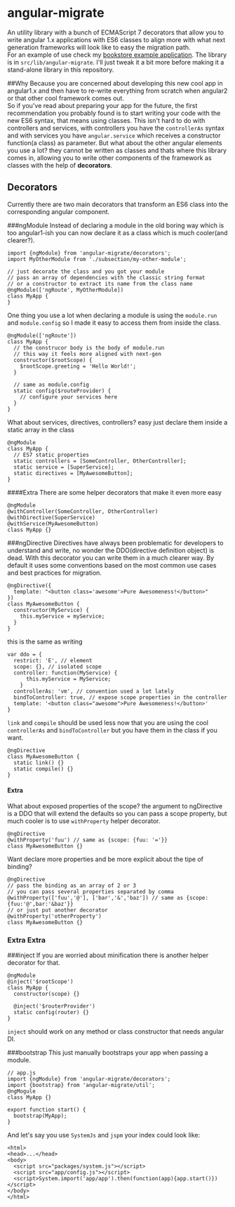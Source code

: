 angular-migrate
===============

An utility library with a bunch of ECMAScript 7 decorators that allow
you to write angular 1.x applications with ES6 classes to align more
with what next generation frameworks will look like to easy the
migration path.  
For an example of use check my [bookstore example application](https://github.com/olanod/bookstore-example-ng1). The library is in `src/lib/angular-migrate`. I'll just tweak it a bit more before making it a stand-alone library in this repository.

##Why
Because you are concerned about developing this new cool app in
angular1.x and then have to re-write everything from scratch when
angular2 or that other cool framework comes out.  
So if you've read about preparing your app for the future, the first
recommendation you probably found is to start writing your code with
the new ES6 syntax, that means using classes. This isn't hard to do with
controllers and services, with controllers you have the `controllerAs`
syntax and with services you have `angular.service` which receives a
constructor function(a class) as parameter. But what about the other
angular elements you use a lot? they cannot be written as classes and
thats where this library comes in, allowing you to write other
components of the framework as classes with the help of **decorators**.

Decorators
----------
Currently there are two main decorators that transform an ES6 class into the
corresponding angular component.

###ngModule
Instead of declaring a module in the old boring way which is too angular1-ish you can now declare it as a class which is much cooler(and clearer?).

```
import {ngModule} from 'angular-migrate/decorators';
import MyOtherModule from './subsection/my-other-module';

// just decorate the class and you got your module
// pass an array of dependencies with the classic string format
// or a constructor to extract its name from the class name
@ngModule(['ngRoute', MyOtherModule])
class MyApp {
}
```
One thing you use a lot when declaring a module is using the `module.run` and `module.config` so I made it easy to access them from inside the class.
```
@ngModule(['ngRoute'])
class MyApp {
  // the construcor body is the body of module.run
  // this way it feels more aligned with next-gen
  constructor($rootScope) {
    $rootScope.greeting = 'Hello World!';
  }

  // same as module.config
  static config($routeProvider) {
    // configure your services here
  }
}
```
What about services, directives, controllers? easy just declare them inside a
static array in the class
```
@ngModule
class MyApp {
  // ES7 static properties
  static controllers = [SomeController, OtherController];
  static service = [SuperService];
  static directives = [MyAwesomeButton];
}
```
####Extra
There are some helper decorators that make it even more easy
```
@ngModule
@withController(SomeController, OtherController)
@withDirective(SuperService)
@withService(MyAwesomeButton)
class MyApp {}
```

###ngDirective
Directives have always been problematic for developers to understand and write,
no wonder the DDO(directive definition object) is dead. With this decorator you
can write them in a much clearer way. By default it uses some conventions based
on the most common use cases and best practices for migration.

```
@ngDirective({
  template: "<button class='awesome'>Pure Awesomeness!</button>"
})
class MyAwesomeButton {
  constructor(MyService) {
    this.myService = myService;
  }
}
```
this is the same as writing
```
var ddo = {
  restrict: 'E', // element
  scope: {}, // isolated scope
  controller: function(MyService) {
      this.myService = MyService;
    }
  controllerAs: 'vm', // convention used a lot lately
  bindToController: true, // expose scope properties in the controller
  template: '<button class="awesome">Pure Awesomeness!</button>'
}
```
`link` and `compile` should be used less now that you are using the cool `controllerAs` and `bindToController` but you have them in the class if you want.
```
@ngDirective
class MyAwesomeButton {
  static link() {}
  static compile() {}
}
```
#### Extra
What about exposed properties of the scope? the argument to ngDirective is a
DDO that will extend the defaults so you can pass a scope property, but much
cooler is to use `withProperty` helper decorator.

```
@ngDirective
@withProperty('fuu') // same as {scope: {fuu: '='}}
class MyAwesomeButton {}
```
Want declare more properties and be more explicit about the tipe of binding?
```
@ngDirective
// pass the binding as an array of 2 or 3
// you can pass several properties separated by comma
@withProperty(['fuu','@'], ['bar','&','baz']) // same as {scope:{fuu:'@',bar:'&baz'}}
// or just put another decorator
@withProperty('otherProperty')
class MyAwesomeButton {}
```

### Extra Extra

###inject
If you are worried about minification there is another helper decorator for that.
```
@ngModule
@inject('$rootScope')
class MyApp {
  constructor(scope) {}

  @inject('$routerProvider')
  static config(router) {}
}
```
`inject` should work on any method or class constructor that needs angular DI.

###bootstrap
This just manually bootstraps your app when passing a module.

```
// app.js
import {ngModule} from 'angular-migrate/decorators';
import {bootstrap} from 'angular-migrate/util';
@ngMogule
class MyApp {}

export function start() {
  bootstrap(MyApp);
}
```
And let's say you use `SystemJs` and `jspm` your index could look like:
```
<html>
<head>...</head>
<body>
  <script src="packages/system.js"></script>
  <script src="app/config.js"></script>
  <script>System.import('app/app').then(function(app){app.start()})</script>
</body>
</html>
```

